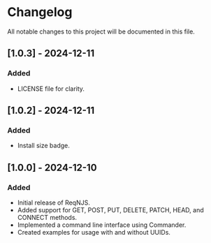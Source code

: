 # Changelog

All notable changes to this project will be documented in this file.

## [1.0.3] - 2024-12-11
### Added
- LICENSE file for clarity.

## [1.0.2] - 2024-12-11
### Added
- Install size badge.

## [1.0.0] - 2024-12-10
### Added
- Initial release of ReqNJS.
- Added support for GET, POST, PUT, DELETE, PATCH, HEAD, and CONNECT methods.
- Implemented a command line interface using Commander.
- Created examples for usage with and without UUIDs.
